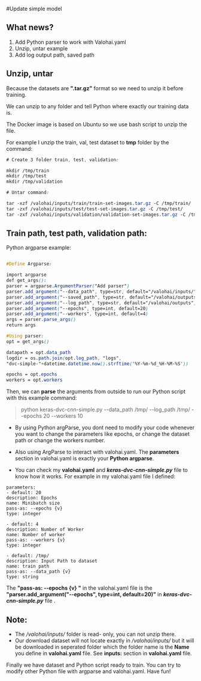 #Update simple model 

## What news? 
1. Add Python parser to work with Valohai.yaml
2. Unzip, untar example
3. Add log output path, saved path

## Unzip, untar

Because the datasets are **".tar.gz"** format so we need to unzip it before training.

We can unzip to any folder and tell Python where exactly our training data is. 

The Docker image is based on Ubuntu so we use bash script to unzip the file.

For example I unzip the train, val, test dataset to **tmp** folder by the command: 

```css
# Create 3 folder train, test, validation:

mkdir /tmp/train 
mkdir /tmp/test
mkdir /tmp/validation 

# Untar command: 

tar -xzf /valohai/inputs/train/train-set-images.tar.gz -C /tmp/train/
tar -zxf /valohai/inputs/test/test-set-images.tar.gz -C /tmp/test/
tar -zxf /valohai/inputs/validation/validation-set-images.tar.gz -C /tmp/validation/

```

## Train path, test path, validation path: 

Python argparse example: 

```css 

#Define Argparse: 

import argparse
def get_args():
parser = argparse.ArgumentParser("Add parser")
parser.add_argument("--data_path", type=str, default="/valohai/inputs/")
parser.add_argument("--saved_path", type=str, default="/valohai/outputs/")
parser.add_argument("--log_path", type=str, default="/valohai/outputs")
parser.add_argument("--epochs", type=int, default=20)
parser.add_argument("--workers", type=int, default=4)
args = parser.parse_args()
return args

#Using parser: 
opt = get_args()

datapath = opt.data_path
logdir = os.path.join(opt.log_path, "logs",
"dvc-simple-"+datetime.datetime.now().strftime('%Y-%m-%d_%H-%M-%S'))

epochs = opt.epochs
workers = opt.workers

```

Then, we can **parse** the arguments from outside to run our Python script with this example command:

> python keras-dvc-cnn-simple.py --data_path /tmp/ --log_path /tmp/ --epochs 20 --workers 10

* By using Python argParse, you dont need to modify your code whenever you want to change the parameters like epochs, or change the dataset path or change the workers number.

* Also using ArgParse to interact with valohai.yaml. The **parameters** section in valohai.yaml is exactly your **Python argparse**. 

* You can check my **valohai.yaml** and _**keras-dvc-cnn-simple.py**_ file to know how it works. For example in my valohai.yaml file I defined:

```
parameters:  
- default: 20
description: Epochs
name: Minibatch size
pass-as: --epochs {v}
type: integer

- default: 4
description: Number of Worker
name: Number of worker 
pass-as: --workers {v}
type: integer

- default: /tmp/
description: Input Path to dataset
name: train path 
pass-as: --data_path {v}
type: string

```

The **"pass-as: --epochs {v} "** in the valohai.yaml file is the **"parser.add_argument("--epochs", type=int, default=20)"** in _**keras-dvc-cnn-simple.py**_ file .

## Note: 

* The _/valohai/inputs/_ folder is read- only, you can not unzip there.
* Our download dataset will not locate exactly in _/valohai/inputs/_ but it will be downloaded in seperated folder which the folder name is the **Name** you define in **valohai.yaml** file. See **inputs:** section in **valohai.yaml** file. 


Finally we have dataset and Python script ready to train. You can try to modify other Python file with argparse and valohai.yaml. Have fun! 



